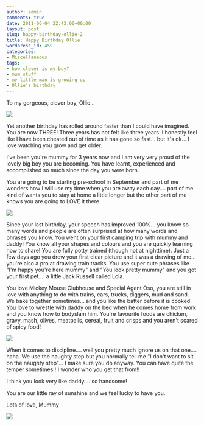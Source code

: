 ```yaml
---
author: admin
comments: true
date: 2011-06-04 22:43:00+00:00
layout: post
slug: happy-birthday-ollie-2
title: Happy Birthday Ollie
wordpress_id: 459
categories:
- Miscellaneous
tags:
- how clever is my boy?
- mum stuff
- my little man is growing up
- Ollie's birthday
---
```


To my gorgeous, clever boy, Ollie...  
  


[![](http://farm4.static.flickr.com/3157/5695101603_321d697d50_z.jpg)](http://farm4.static.flickr.com/3157/5695101603_321d697d50_z.jpg)

  


Yet another birthday has rolled around faster than I could have imagined.  You are now THREE!  Three years has not felt like three years.  I honestly feel like I have been cheated out of time as it has gone so fast... but it's ok... I love watching you grow and get older.

  


I've been you're mummy for 3 years now and I am very very proud of the lovely big boy you are becoming.  You have learnt, experienced and accomplished so much since the day you were born.

  


You are going to be starting pre-school in September and part of me wonders how I will use my time when you are away each day.... part of me kind of wants you to stay at home a little longer but the other part of me knows you are going to LOVE it there.

  


[![](http://farm4.static.flickr.com/3350/5695598072_a6c9b7b623_z.jpg)](http://farm4.static.flickr.com/3350/5695598072_a6c9b7b623_z.jpg)

  


Since your last birthday, your speech has improved 100%... you know so many words and people are often surprised at how many words and phrases you know.  You went on your first camping trip with mummy and daddy!  You know all your shapes and colours and you are quickly learning how to share!  You are fully potty trained (though not at nighttime).  Just a few days ago you drew your first clear picture and it was a drawing of me... you're also a pro at drawing train tracks.  You use super cute phrases like "I'm happy you're here mummy" and "You look pretty mummy" and you got your first pet.... a little Jack Russell called Lola.

  


You love Mickey Mouse Clubhouse and Special Agent Oso, you are still in love with anything to do with trains, cars, trucks, diggers, mud and sand.  We bake together sometimes... and you like the batter before it is cooked.  You love to wrestle with daddy on the bed when he comes home from work and you know how to bodyslam him.  You're favourite foods are chicken, gravy, mash, olives, meatballs, cereal, fruit and crisps and you aren't scared of spicy food!

  


[![](http://farm4.static.flickr.com/3145/5695656862_7416cabbf0_z.jpg)](http://farm4.static.flickr.com/3145/5695656862_7416cabbf0_z.jpg)

  


When it comes to discipline.... well you pretty much ignore us on that one.... haha.  We use the naughty step but you normally tell me "I don't want to sit on the naughty step"... I make sure you do anyway.  You can have quite the temper sometimes!!  I wonder who you get that from!!

  


I think you look very like daddy.... so handsome!

  


You are our little ray of sunshine and we feel lucky to have you.

  


Lots of love, Mummy

![](https://blogger.googleusercontent.com/tracker/251139911615938991-5392339850741685619?l=www.outmumbered.com)
